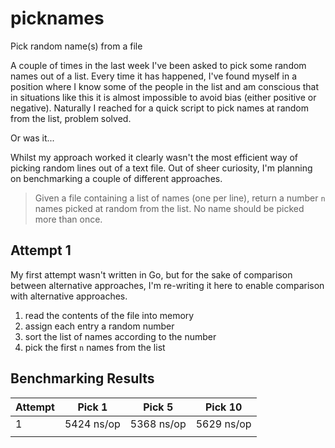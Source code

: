 # picknames

Pick random name(s) from a file

A couple of times in the last week I've been asked to pick some random names out of a list. Every time it has happened, I've found myself in a position where I know some of the people in the list and am conscious that in situations like this it is almost impossible to avoid bias (either positive or negative). Naturally I reached for a quick script to pick names at random from the list, problem solved.

Or was it...

Whilst my approach worked it clearly wasn't the most efficient way of picking random lines out of a text file. Out of sheer curiosity, I'm planning on benchmarking a couple of different approaches.

 > Given a file containing a list of names (one per line), return a number `n` names picked at random from the list. No name should be picked more than once.

## Attempt 1

My first attempt wasn't written in Go, but for the sake of comparison between alternative approaches, I'm re-writing it here to enable comparison with alternative approaches.

 1. read the contents of the file into memory
 1. assign each entry a random number
 1. sort the list of names according to the number
 1. pick the first `n` names from the list

## Benchmarking Results

| Attempt | Pick 1     | Pick 5     | Pick 10    |
| ------- | ---------- | ---------- | ---------- |
| 1       | 5424 ns/op | 5368 ns/op | 5629 ns/op |
|         |            |            |            |
